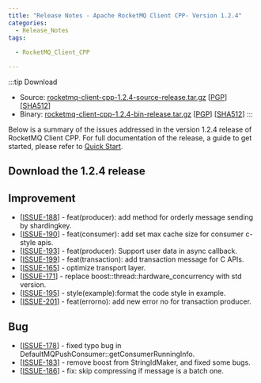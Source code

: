 ```yaml
---
title: "Release Notes - Apache RocketMQ Client CPP- Version 1.2.4"
categories:
  - Release_Notes
tags:
 
  - RocketMQ_Client_CPP

---
```

:::tip Download
* Source: [rocketmq-client-cpp-1.2.4-source-release.tar.gz](https://archive.apache.org/dist/rocketmq/rocketmq/rocketmq-client-cpp/1.2.4/rocketmq-client-cpp-1.2.4-source-release.tar.gz) [[PGP](https://archive.apache.org/dist/rocketmq/rocketmq-client-cpp/1.2.4/rocketmq-client-cpp-1.2.4-source-release.tar.gz.asc)] [[SHA512](https://archive.apache.org/dist/rocketmq/rocketmq-client-cpp/1.2.4/rocketmq-client-cpp-1.2.4-source-release.tar.gz.sha512)]
* Binary: [rocketmq-client-cpp-1.2.4-bin-release.tar.gz](https://archive.apache.org/dist/rocketmq/rocketmq-client-cpp/1.2.4/rocketmq-client-cpp-1.2.4-bin-release.tar.gz) [[PGP](https://archive.apache.org/dist/rocketmq/rocketmq-client-cpp/1.2.4/rocketmq-client-cpp-1.2.4-bin-release.tar.gz.asc)] [[SHA512](https://archive.apache.org/dist/rocketmq/rocketmq-client-cpp/1.2.4/rocketmq-client-cpp-1.2.4-bin-release.tar.gz.sha512)]
:::

<!--truncate-->
Below is a summary of the issues addressed in the version 1.2.4 release of RocketMQ Client CPP. For full documentation of the release, a guide to get started, please refer to [Quick Start](https://github.com/apache/rocketmq-client-cpp).


<h2> Download the 1.2.4 release</h2>
    

## Improvement
<ul>
<li>[<a href='https://github.com/apache/rocketmq-client-cpp/pull/188'>ISSUE-188</a>] -  feat(producer): add method for orderly message sending by shardingkey.
</li>
<li>[<a href='https://github.com/apache/rocketmq-client-cpp/pull/190'>ISSUE-190</a>] -  feat(consumer): add set max cache size for consumer c-style apis.
</li>
<li>[<a href='https://github.com/apache/rocketmq-client-cpp/pull/193'>ISSUE-193</a>] -  feat(producer): Support user data in async callback.
</li>
<li>[<a href='https://github.com/apache/rocketmq-client-cpp/pull/199'>ISSUE-199</a>] -  feat(transaction): add transaction message for C APIs.
</li>
<li>[<a href='https://github.com/apache/rocketmq-client-cpp/pull/165'>ISSUE-165</a>] -  optimize transport layer.
</li>
<li>[<a href='https://github.com/apache/rocketmq-client-cpp/pull/171'>ISSUE-171</a>] -  replace boost::thread::hardware_concurrency with std version.
</li>
<li>[<a href='https://github.com/apache/rocketmq-client-cpp/pull/195'>ISSUE-195</a>] -  style(example):format the code style in example.
</li>
<li>[<a href='https://github.com/apache/rocketmq-client-cpp/pull/201'>ISSUE-201</a>] -  feat(errorno): add new error no for transaction producer.
</li>
</ul>

## Bug
<ul>
<li>[<a href='https://github.com/apache/rocketmq-client-cpp/pull/178'>ISSUE-178</a>] -  fixed typo bug in DefaultMQPushConsumer::getConsumerRunningInfo. 
</li>
<li>[<a href='https://github.com/apache/rocketmq-client-cpp/pull/183'>ISSUE-183</a>] -  remove boost from StringIdMaker, and fixed some bugs.
</li>
<li>[<a href='https://github.com/apache/rocketmq-client-cpp/pull/186'>ISSUE-186</a>] -  fix: skip compressing if message is a batch one.
</li>
</ul>
                                        
            


